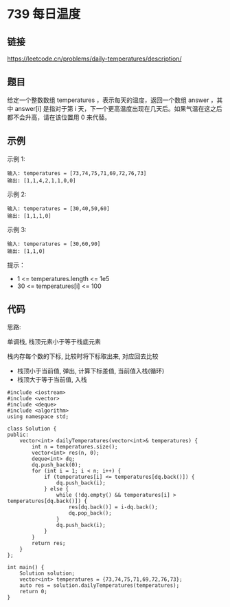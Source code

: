 # 739 每日温度 
## 链接
https://leetcode.cn/problems/daily-temperatures/description/

## 题目 
给定一个整数数组 temperatures ，表示每天的温度，返回一个数组 answer ，其中 answer[i] 是指对于第 i 天，下一个更高温度出现在几天后。如果气温在这之后都不会升高，请在该位置用 0 来代替。

## 示例
示例 1:
```
输入: temperatures = [73,74,75,71,69,72,76,73]
输出: [1,1,4,2,1,1,0,0]
```
示例 2:
```
输入: temperatures = [30,40,50,60]
输出: [1,1,1,0]
```
示例 3:
```
输入: temperatures = [30,60,90]
输出: [1,1,0]
```

提示：

- 1 <= temperatures.length <= 1e5
- 30 <= temperatures[i] <= 100

## 代码
思路:

单调栈, 栈顶元素小于等于栈底元素

栈内存每个数的下标, 比较时将下标取出来, 对应回去比较
- 栈顶小于当前值, 弹出, 计算下标差值, 当前值入栈(循环)
- 栈顶大于等于当前值, 入栈

```
#include <iostream>
#include <vector>
#include <deque>
#include <algorithm>
using namespace std;

class Solution {
public:
    vector<int> dailyTemperatures(vector<int>& temperatures) {
        int n = temperatures.size();
        vector<int> res(n, 0);
        deque<int> dq;
        dq.push_back(0);
        for (int i = 1; i < n; i++) {
            if (temperatures[i] <= temperatures[dq.back()]) {
                dq.push_back(i);
            } else {
                while (!dq.empty() && temperatures[i] > temperatures[dq.back()]) {
                    res[dq.back()] = i-dq.back();
                    dq.pop_back();
                }
                dq.push_back(i);
            }
        }
        return res;
    }
};

int main() {
    Solution solution;
    vector<int> temperatures = {73,74,75,71,69,72,76,73};
    auto res = solution.dailyTemperatures(temperatures);
    return 0;
}

```